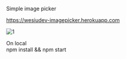 Simple image picker  

https://wesiudev-imagepicker.herokuapp.com  

![1](https://user-images.githubusercontent.com/116749810/199295940-2bf7ba78-8d13-4035-a9a9-2062dc79edb7.gif)  

On local  
npm install && npm start
